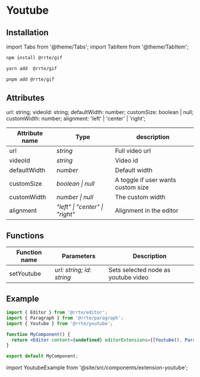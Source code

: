 # Youtube

## Installation

import Tabs from '@theme/Tabs';
import TabItem from '@theme/TabItem';

<Tabs>
  <TabItem value="npm" label="npm" default>

```bash
npm install @rrte/gif
```

  </TabItem>
  <TabItem value="yarn" label="yarn">

```bash
yarn add  @rrte/gif
```

  </TabItem>
  <TabItem value="pnpm" label="pnpm">

```bash
pnpm add @rrte/gif
```

  </TabItem>
</Tabs>

## Attributes

url: string;
videoId: string;
defaultWidth: number;
customSize: boolean | null;
customWidth: number;
alignment: 'left' | 'center' | 'right';

| Attribute name | Type                            | description                        |
| -------------- | ------------------------------- | ---------------------------------- |
| url            | _string_                        | Full video url                     |
| videoId        | _string_                        | Video id                           |
| defaultWidth   | _number_                        | Default width                      |
| customSize     | _boolean \| null_               | A toggle if user wants custom size |
| customWidth    | _number \| null_                | The custom width                   |
| alignment      | _"left" \| "center" \| "right"_ | Alignment in the editor            |

## Functions

| Function name | Parameters                | Description                         |
| ------------- | ------------------------- | ----------------------------------- |
| setYoutube    | _url: string; id: string_ | Sets selected node as youtube video |

## Example

```jsx
import { Editor } from '@rrte/editor';
import { Paragraph } from '@rrte/paragraph';
import { Youtube } from '@rrte/youtube';

function MyComponent() {
  return <Editor content={undefined} editorExtensions={[Youtube(), Paragraph()]} />;
}

export default MyComponent;
```

import YoutubeExample from '@site/src/components/extension-youtube';

<YoutubeExample />
